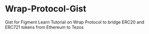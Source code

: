 # Wrap-Protocol-Gist
Gist for Figment Learn Tutorial on Wrap Protocol to bridge ERC20 and ERC721 tokens from Ethereum to Tezos
